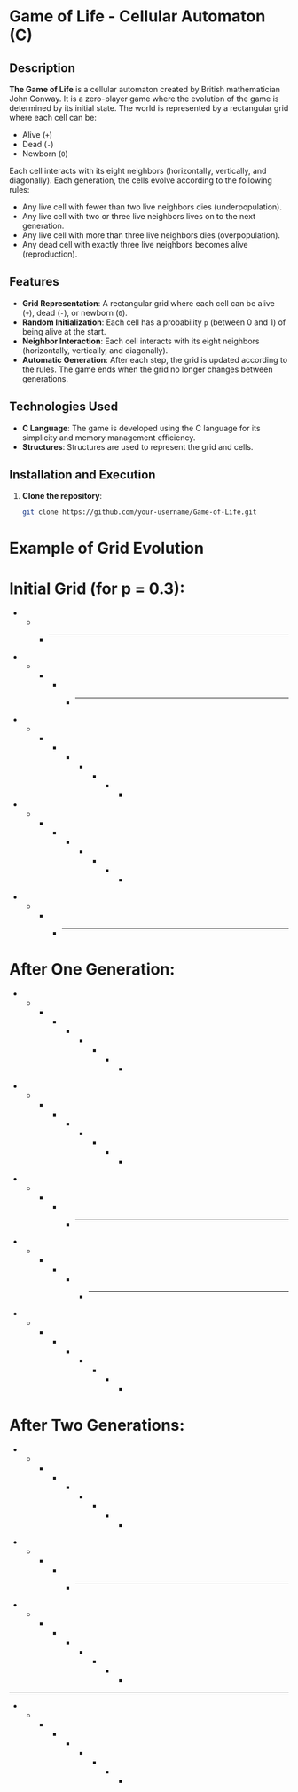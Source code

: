 # Game of Life - Cellular Automaton (C)

## Description
**The Game of Life** is a cellular automaton created by British mathematician John Conway. It is a zero-player game where the evolution of the game is determined by its initial state. The world is represented by a rectangular grid where each cell can be:

- Alive (`+`)
- Dead (`-`)
- Newborn (`0`)

Each cell interacts with its eight neighbors (horizontally, vertically, and diagonally). Each generation, the cells evolve according to the following rules:
- Any live cell with fewer than two live neighbors dies (underpopulation).
- Any live cell with two or three live neighbors lives on to the next generation.
- Any live cell with more than three live neighbors dies (overpopulation).
- Any dead cell with exactly three live neighbors becomes alive (reproduction).

## Features
- **Grid Representation**: A rectangular grid where each cell can be alive (`+`), dead (`-`), or newborn (`0`).
- **Random Initialization**: Each cell has a probability `p` (between 0 and 1) of being alive at the start.
- **Neighbor Interaction**: Each cell interacts with its eight neighbors (horizontally, vertically, and diagonally).
- **Automatic Generation**: After each step, the grid is updated according to the rules. The game ends when the grid no longer changes between generations.

## Technologies Used
- **C Language**: The game is developed using the C language for its simplicity and memory management efficiency.
- **Structures**: Structures are used to represent the grid and cells.

## Installation and Execution

1. **Clone the repository**:
   ```bash
   git clone https://github.com/your-username/Game-of-Life.git


# Example of Grid Evolution
# Initial Grid (for p = 0.3):

- - + - - - - - -
+ - - - + - - - -
- + - + - - - + -
- - - + - - + - -
+ - - + - - - - -
# After One Generation:

- - - - + - - + -
+ - + - - + + - -
- + - - + - - - -
- - - - - + - - -
+ - - - + - + - -
# After Two Generations:

+ - - + - - + - -
- + - - + - - - -
+ - - - + - + - -
- - - - - - - - -
+ + - - + - - + -

